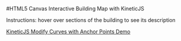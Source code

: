 
#HTML5 Canvas Interactive Building Map with KineticJS

Instructions: hover over sections of the building to see its description

<a class="jsbin-embed" href="http://jsbin.com/vicur/1/embed?js,output">KineticJS Modify Curves with Anchor Points  Demo</a><script src="http://static.jsbin.com/js/embed.js"></script>